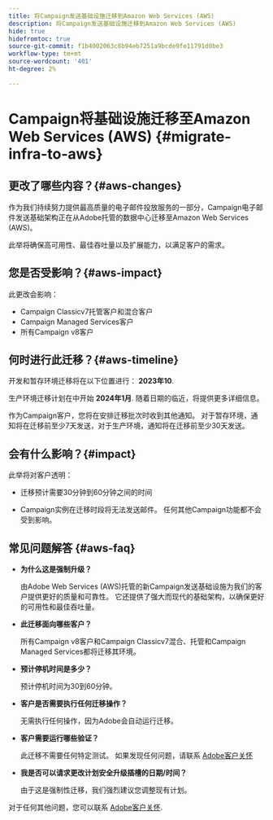 ```yaml
---
title: 将Campaign发送基础设施迁移到Amazon Web Services (AWS)
description: 将Campaign发送基础设施迁移到Amazon Web Services (AWS)
hide: true
hidefromtoc: true
source-git-commit: f1b4002063c8b94eb7251a9bcde9fe11791d0be3
workflow-type: tm+mt
source-wordcount: '401'
ht-degree: 2%

---
```



# Campaign将基础设施迁移至Amazon Web Services (AWS) {#migrate-infra-to-aws}

## 更改了哪些内容？{#aws-changes}

作为我们持续努力提供最高质量的电子邮件投放服务的一部分，Campaign电子邮件发送基础架构正在从Adobe托管的数据中心迁移至Amazon Web Services (AWS)。

此举将确保高可用性、最佳吞吐量以及扩展能力，以满足客户的需求。

## 您是否受影响？{#aws-impact}

此更改会影响：

* Campaign Classicv7托管客户和混合客户
* Campaign Managed Services客户
* 所有Campaign v8客户

## 何时进行此迁移？{#aws-timeline}

开发和暂存环境迁移将在以下位置进行： **2023年10**.

生产环境迁移计划在中开始 **2024年1月**. 随着日期的临近，将提供更多详细信息。

作为Campaign客户，您将在安排迁移批次时收到其他通知。 对于暂存环境，通知将在迁移前至少7天发送，对于生产环境，通知将在迁移前至少30天发送。

## 会有什么影响？{#impact}

此举将对客户透明：

* 迁移预计需要30分钟到60分钟之间的时间

* Campaign实例在迁移时段将无法发送邮件。 任何其他Campaign功能都不会受到影响。


## 常见问题解答 {#aws-faq}

* **为什么这是强制升级？**

  由Adobe Web Services (AWS)托管的新Campaign发送基础设施为我们的客户提供更好的质量和可靠性。 它还提供了强大而现代的基础架构，以确保更好的可用性和最佳吞吐量。

* **此迁移面向哪些客户？**

  所有Campaign v8客户和Campaign Classicv7混合、托管和Campaign Managed Services都将迁移其环境。

* **预计停机时间是多少？**

  预计停机时间为30到60分钟。

* **客户是否需要执行任何迁移操作？**

  无需执行任何操作，因为Adobe会自动运行迁移。

* **客户需要运行哪些验证？**

  此迁移不需要任何特定测试。 如果发现任何问题，请联系 [Adobe客户关怀](https://experienceleague.adobe.com/?support-solution=Campaign#support)


* **我是否可以请求更改计划安全升级插槽的日期/时间？**

  由于这是强制性迁移，我们强烈建议您调整现有计划。


对于任何其他问题，您可以联系 [Adobe客户关怀](https://experienceleague.adobe.com/?support-solution=Campaign#support).
